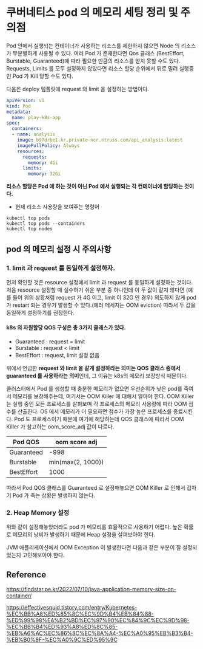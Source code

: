 # 쿠버네티스 pod 의 메모리 세팅 정리 및 주의점

Pod 안에서 실행되는 컨테이너가 사용하는 리소스를 제한하지 않으면 Node 의 리소스가 무분별하게 사용될 수 있다. 여러 Pod 가 존재한다면
Qos 클래스 (BestEffort, Burstable, Guaranteed)에 따라 필요한 만큼의 리소스를 얻지 못할 수도 있다. Requests, Limits 를 모두 설정하지 않았다면
리소스 할당 순위에서 뒤로 밀려 실행중인 Pod 가 Kill 당할 수도 있다.

다음은 deploy 템플릿에 request 와 limit 을 설정하는 방법이다.

```yaml
apiVersion: v1
kind: Pod
metadata:
  name: play-k8s-app
spec:
  containers:
  - name: analysis
    image: b97drbe1.kr.private-ncr.ntruss.com/api_analysis:latest
    imagePullPolicy: Always
    resources:
      requests:
        memory: 4Gi
      limits:
        memory: 32Gi
```

**리소스 할당은 Pod 에 하는 것이 아닌 Pod 에서 실행되는 각 컨테이너에 할당하는 것이다.**

- 현재 리소스 사용량을 보여주는 명령어

```
kubectl top pods
kubectl top pods --containers
kubectl top nodes
```

## pod 의 메모리 설정 시 주의사항

### 1. limit 과 request 를 동일하게 설정하자.

먼저 확인할 것은 resource 설정에서 limit 과 request 를 동일하게 설정하는 것이다. 
처음 resource 설정할 때 실수하기 쉬운 부분 중 하나인데 이 두 값이 같지 않다면 (예를 들어 위의 상황처럼 request 가 4G 이고, limit 이 32G 인 경우) 
의도하지 않게 pod 가 restart 되는 경우가 발생할 수 있다.(에러 메세지는 OOM eviction) 따라서 두 값을 동일하게 설정하기를 권장한다.

#### k8s 의 자원할당 QOS 구성은 총 3가지 클래스가 있다.

- Guaranteed : request = limit
- Burstable : request < limit
- BestEffort : request, limit 설정 없음

위에서 언급한 **request 와 limit 을 같게 설정하라는 의미는 QOS 클래스 중에서 guaranteed 를 사용하라는 의미**인데, 그 이유는 k8s의 메모리 보장방식 때문이다.

클러스터에서 Pod 를 생성할 때 충분한 메모리가 없으면 우선순위가 낮은 pod를 죽여서 메모리를 보장해주는데, 여기서는 OOM Killer 에 대해서 알아야 한다. 
OOM Killer 는 실행 중인 모든 프로세스를 살펴보며 각 프로세스의 메모리 사용량에 따라 OOM 점수를 산출한다. 
OS 에서 메모리가 더 필요하면 점수가 가장 높은 프로세스를 종료시킨다. Pod 도 프로세스이기 때문에 여기에 해당하는데 QOS 클래스에 따라서 OOM Killer 가 참고하는 oom_score_adj 값이 다르다.

| Pod QOS      | oom score adj     |
|--------------|-------------------|
| Guaranteed   | -998              |
| Burstable    | min(max(2, 1000)) |
| BestEffort   | 1000              |

따라서 Pod QOS 클래스를 Guaranteed 로 설정해놓으면 OOM Killer 로 인해서 갑자기 Pod 가 죽는 상황은 발생하지 않는다.


### 2. Heap Memory 설정

위와 같이 설정해놓았더라도 pod 가 메모리를 효율적으로 사용하기 어렵다. 높은 확률로 메모리의 낭비가 발생하기 때문에 Heap 설정을 살펴보아야 한다. 

JVM 애플리케이션에서 OOM Exception 이 발생한다면 다음과 같은 부분이 잘 설정되었는지 고민해보아야 한다.

## Reference

https://findstar.pe.kr/2022/07/10/java-application-memory-size-on-container/

https://effectivesquid.tistory.com/entry/Kubernetes-%EC%BB%A8%ED%85%8C%EC%9D%B4%EB%84%88-%ED%99%98%EA%B2%BD%EC%97%90%EC%84%9C%EC%9D%98-%EC%BB%B4%ED%93%A8%ED%8C%85-%EB%A6%AC%EC%86%8C%EC%8A%A4-%EC%A0%95%EB%B3%B4-%EB%B0%8F-%EC%A0%9C%ED%95%9C